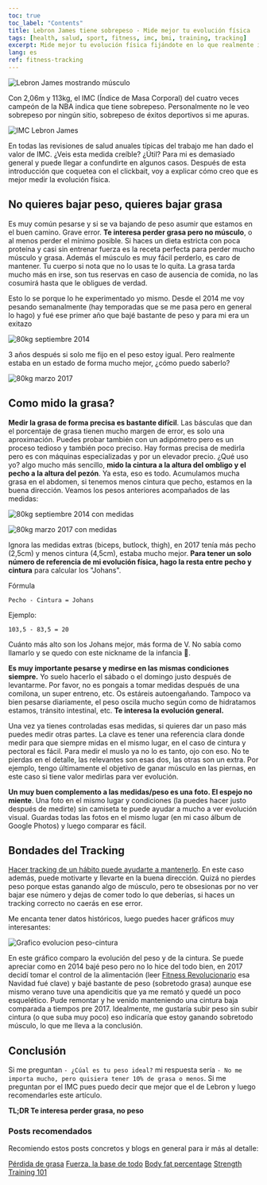 ```yaml
---
toc: true
toc_label: "Contents"
title: Lebron James tiene sobrepeso - Mide mejor tu evolución física
tags: [health, salud, sport, fitness, imc, bmi, training, tracking]
excerpt: Mide mejor tu evolución física fijándote en lo que realmente importa.
lang: es
ref: fitness-tracking
---
```


![Lebron James mostrando músculo](/images/lebronjames.jpg)

Con 2,06m y 113kg, el IMC (Índice de Masa Corporal) del cuatro veces campeón de la NBA indica que tiene sobrepeso. Personalmente no le veo sobrepeso por ningún sitio, sobrepeso de éxitos deportivos si me apuras.

![IMC Lebron James](/images/IMCLebron.png)

En todas las revisiones de salud anuales típicas del trabajo me han dado el valor de IMC. ¿Veis esta medida creíble? ¿Útil? Para mi es demasiado general y puede llegar a confundirte en algunos casos. Después de esta introducción que coquetea con el clickbait, voy a explicar cómo creo que es mejor medir la evolución física.

## No quieres bajar peso, quieres bajar grasa

Es muy común pesarse y si se va bajando de peso asumir que estamos en el buen camino. Grave error. **Te interesa perder grasa pero no músculo**, o al menos perder el mínimo posible. Si haces un dieta estricta con poca proteína y casi sin entrenar fuerza es la receta perfecta para perder mucho músculo y grasa. Además el músculo es muy fácil perderlo, es caro de mantener. Tu cuerpo si nota que no lo usas te lo quita. La grasa tarda mucho más en irse, son tus reservas en caso de ausencia de comida, no las cosumirá hasta que le obligues de verdad.

Esto lo se porque lo he experimentado yo mismo. Desde el 2014 me voy pesando semanalmente (hay temporadas que se me pasa pero en general lo hago) y fué ese primer año que bajé bastante de peso y para mi era un exitazo

![80kg septiembre 2014](/images/201480kg.png)

3 años después si solo me fijo en el peso estoy igual. Pero realmente estaba en un estado de forma mucho mejor, ¿cómo puedo saberlo?

![80kg marzo 2017](/images/201780kg.png)

## Como mido la grasa?

**Medir la grasa de forma precisa es bastante difícil**. Las básculas que dan el porcentaje de grasa tienen mucho margen de error, es solo una aproximación. Puedes probar también con un adipómetro pero es un proceso tedioso y también poco preciso. Hay formas precisa de medirla pero es con máquinas especializadas y por un elevador precio. ¿Qué uso yo? algo mucho más sencillo, **mido la cintura a la altura del ombligo y el pecho a la altura del pezón**. Ya esta, eso es todo. Acumulamos mucha grasa en el abdomen, si tenemos menos cintura que pecho, estamos en la buena dirección. Veamos los pesos anteriores acompañados de las medidas:

![80kg septiembre 2014 con medidas](/images/201480kgCompleto.png)

![80kg marzo 2017 con medidas](/images/201780kgCompleto.png)

Ignora las medidas extras (biceps, butlock, thigh), en 2017 tenía más pecho (2,5cm) y menos cintura (4,5cm), estaba mucho mejor. **Para tener un solo número de referencia de mi evolución física, hago la resta entre pecho y cintura** para calcular los "Johans".

Fórmula

`Pecho - Cintura = Johans`

Ejemplo:

`103,5 - 83,5 = 20`

Cuánto más alto son los Johans mejor, más forma de V. No sabía como llamarlo y se quedo con este nickname de la infancia 🤣.

**Es muy importante pesarse y medirse en las mismas condiciones siempre.** Yo suelo hacerlo el sábado o el domingo justo después de levantarme. Por favor, no es pongais a tomar medidas después de una comilona, un super entreno, etc. Os estáreis autoengañando. Tampoco va bien pesarse diariamente, el peso oscila mucho según como de hidratamos estamos, tránsito intestinal, etc. **Te interesa la evolución general.**

Una vez ya tienes controladas esas medidas, si quieres dar un paso más puedes medir otras partes. La clave es tener una referencia clara donde medir para que siempre midas en el mismo lugar, en el caso de cintura y pectoral es fácil. Para medir el muslo ya no lo es tanto, ojo con eso. No te pierdas en el detalle, las relevantes son esas dos, las otras son un extra. Por ejemplo, tengo últimamente el objetivo de ganar músculo en las piernas, en este caso si tiene valor medirlas para ver evolución.

**Un muy buen complemento a las medidas/peso es una foto. El espejo no miente**. Una foto en el mismo lugar y condiciones (la puedes hacer justo después de medirte) sin camiseta te puede ayudar a mucho a ver evolución visual. Guardas todas las fotos en el mismo lugar (en mi caso álbum de Google Photos) y luego comparar es fácil.

## Bondades del Tracking

[Hacer tracking de un hábito puede ayudarte a mantenerlo](https://juan.pallares.me/atomic-habits-james-clear/). En este caso además, puede motivarte y llevarte en la buena dirección. Quizá no pierdes peso porque estas ganando algo de músculo, pero te obsesionas por no ver bajar ese número y dejas de comer todo lo que deberías, si haces un tracking correcto no caerás en ese error.

Me encanta tener datos históricos, luego puedes hacer gráficos muy interesantes:

![Grafico evolucion peso-cintura](/images/graficoPesoCintura.png)

En este gráfico comparo la evolución del peso y de la cintura. Se puede apreciar como en 2014 bajé peso pero no lo hice del todo bien, en 2017 decidí tomar el control de la alimentación (leer [Fitness Revolucionario](https://www.amazon.es/Fitness-revolucionario-Lecciones-ancestrales-Singulares/dp/8441540195/ref=sr_1_1?__mk_es_ES=%C3%85M%C3%85%C5%BD%C3%95%C3%91&crid=F387RQSNTRQP&dchild=1&keywords=fitness+revolucionario&qid=1610232623&sprefix=fitness+revo,aps,169&sr=8-1) esa Navidad fué clave) y bajé bastante de peso (sobretodo grasa) aunque ese mismo verano tuve una apendicitis que ya me remató y quedé un poco esquelético. Pude remontar y he venido manteniendo una cintura baja comparada a tiempos pre 2017. Idealmente, me gustaría subir peso sin subir cintura (o que suba muy poco) eso indicaría que estoy ganando sobretodo músculo, lo que me lleva a la conclusión.

## Conclusión

Si me preguntan `- ¿Cúal es tu peso ideal?` mi respuesta sería `- No me importa mucho, pero quisiera tener 10% de grasa o menos`.
Si me preguntan por el IMC pues puedo decir que mejor que el de Lebron y luego recomendarles este artículo.

**TL;DR Te interesa perder grasa, no peso**

### Posts recomendados

Recomiendo estos posts concretos y blogs en general para ir más al detalle:

[Pérdida de grasa](https://www.fitnessrevolucionario.com/perdida-de-grasa/)
[Fuerza, la base de todo](https://www.fitnessrevolucionario.com/2012/02/26/fuerza-la-base-de-todo/)
[Body fat percentage](https://www.nerdfitness.com/blog/body-fat-percentage/)
[Strength Training 101](https://www.nerdfitness.com/blog/strength-training-101/)

